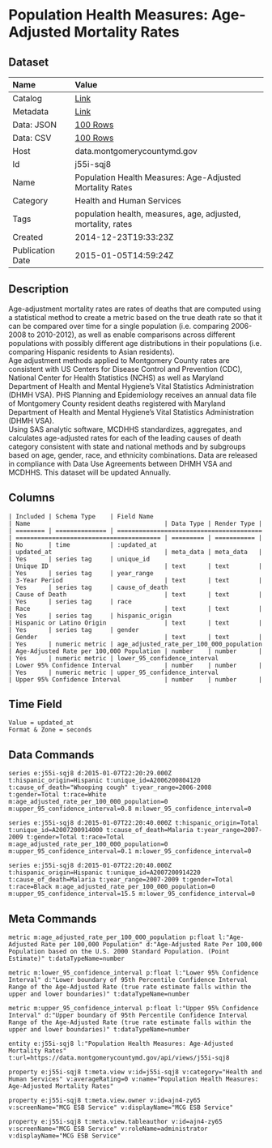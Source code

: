 # Population Health Measures: Age-Adjusted Mortality Rates

## Dataset

| Name | Value |
| :--- | :---- |
| Catalog | [Link](https://catalog.data.gov/dataset/population-health-measures-age-adjusted-mortality-rates-6a2e8) |
| Metadata | [Link](https://data.montgomerycountymd.gov/api/views/j55i-sqj8) |
| Data: JSON | [100 Rows](https://data.montgomerycountymd.gov/api/views/j55i-sqj8/rows.json?max_rows=100) |
| Data: CSV | [100 Rows](https://data.montgomerycountymd.gov/api/views/j55i-sqj8/rows.csv?max_rows=100) |
| Host | data.montgomerycountymd.gov |
| Id | j55i-sqj8 |
| Name | Population Health Measures: Age-Adjusted Mortality Rates |
| Category | Health and Human Services |
| Tags | population health, measures, age, adjusted, mortality, rates |
| Created | 2014-12-23T19:33:23Z |
| Publication Date | 2015-01-05T14:59:24Z |

## Description

Age-adjustment mortality rates are rates of deaths that are computed using a statistical method to create a metric based on the true death rate so that it can be compared over time for a single population (i.e. comparing 2006-2008 to 2010-2012), as well as enable comparisons across different populations with possibly different age distributions in their populations (i.e. comparing Hispanic residents to Asian residents).  
Age adjustment methods applied to Montgomery County rates are consistent with US Centers for Disease Control and Prevention (CDC), National Center for Health Statistics (NCHS) as well as Maryland Department of Health and Mental Hygiene’s Vital Statistics Administration (DHMH VSA).
PHS Planning and Epidemiology receives an annual data file of Montgomery County resident deaths registered with Maryland Department of Health and Mental Hygiene’s Vital Statistics Administration (DHMH VSA).  
Using SAS analytic software, MCDHHS standardizes, aggregates, and calculates age-adjusted rates for each of the leading causes of death category consistent with state and national methods and by subgroups based on age, gender, race, and ethnicity combinations. Data are released in compliance with Data Use Agreements between DHMH VSA and MCDHHS. This dataset will be updated Annually.

## Columns

```ls
| Included | Schema Type    | Field Name                               | Name                                     | Data Type | Render Type |
| ======== | ============== | ======================================== | ======================================== | ========= | =========== |
| No       | time           | :updated_at                              | updated_at                               | meta_data | meta_data   |
| Yes      | series tag     | unique_id                                | Unique ID                                | text      | text        |
| Yes      | series tag     | year_range                               | 3-Year Period                            | text      | text        |
| Yes      | series tag     | cause_of_death                           | Cause of Death                           | text      | text        |
| Yes      | series tag     | race                                     | Race                                     | text      | text        |
| Yes      | series tag     | hispanic_origin                          | Hispanic or Latino Origin                | text      | text        |
| Yes      | series tag     | gender                                   | Gender                                   | text      | text        |
| Yes      | numeric metric | age_adjusted_rate_per_100_000_population | Age-Adjusted Rate per 100,000 Population | number    | number      |
| Yes      | numeric metric | lower_95_confidence_interval             | Lower 95% Confidence Interval            | number    | number      |
| Yes      | numeric metric | upper_95_confidence_interval             | Upper 95% Confidence Interval            | number    | number      |
```

## Time Field

```ls
Value = updated_at
Format & Zone = seconds
```

## Data Commands

```ls
series e:j55i-sqj8 d:2015-01-07T22:20:29.000Z t:hispanic_origin=Hispanic t:unique_id=A2006200804120 t:cause_of_death="Whooping cough" t:year_range=2006-2008 t:gender=Total t:race=White m:age_adjusted_rate_per_100_000_population=0 m:upper_95_confidence_interval=0.8 m:lower_95_confidence_interval=0

series e:j55i-sqj8 d:2015-01-07T22:20:40.000Z t:hispanic_origin=Total t:unique_id=A2007200914000 t:cause_of_death=Malaria t:year_range=2007-2009 t:gender=Total t:race=Total m:age_adjusted_rate_per_100_000_population=0 m:upper_95_confidence_interval=0.1 m:lower_95_confidence_interval=0

series e:j55i-sqj8 d:2015-01-07T22:20:40.000Z t:hispanic_origin=Hispanic t:unique_id=A2007200914220 t:cause_of_death=Malaria t:year_range=2007-2009 t:gender=Total t:race=Black m:age_adjusted_rate_per_100_000_population=0 m:upper_95_confidence_interval=15.5 m:lower_95_confidence_interval=0
```

## Meta Commands

```ls
metric m:age_adjusted_rate_per_100_000_population p:float l:"Age-Adjusted Rate per 100,000 Population" d:"Age-Adjusted Rate Per 100,000 Population based on the U.S. 2000 Standard Population. (Point Estimate)" t:dataTypeName=number

metric m:lower_95_confidence_interval p:float l:"Lower 95% Confidence Interval" d:"Lower boundary of 95th Percentile Confidence Interval Range of the Age-Adjusted Rate (true rate estimate falls within the upper and lower boundaries)" t:dataTypeName=number

metric m:upper_95_confidence_interval p:float l:"Upper 95% Confidence Interval" d:"Upper boundary of 95th Percentile Confidence Interval Range of the Age-Adjusted Rate (true rate estimate falls within the upper and lower boundaries)" t:dataTypeName=number

entity e:j55i-sqj8 l:"Population Health Measures: Age-Adjusted Mortality Rates" t:url=https://data.montgomerycountymd.gov/api/views/j55i-sqj8

property e:j55i-sqj8 t:meta.view v:id=j55i-sqj8 v:category="Health and Human Services" v:averageRating=0 v:name="Population Health Measures: Age-Adjusted Mortality Rates"

property e:j55i-sqj8 t:meta.view.owner v:id=ajn4-zy65 v:screenName="MCG ESB Service" v:displayName="MCG ESB Service"

property e:j55i-sqj8 t:meta.view.tableauthor v:id=ajn4-zy65 v:screenName="MCG ESB Service" v:roleName=administrator v:displayName="MCG ESB Service"
```